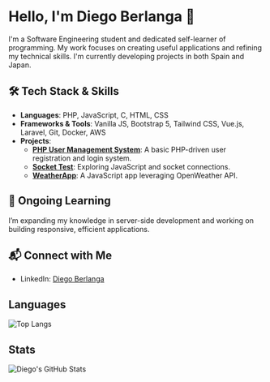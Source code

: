# Hello, I'm Diego Berlanga 👋

I'm a Software Engineering student and dedicated self-learner of programming. My work focuses on creating useful applications and refining my technical skills. I'm currently developing projects in both Spain and Japan.

## 🛠 Tech Stack & Skills

- **Languages**: PHP, JavaScript, C, HTML, CSS
- **Frameworks & Tools**: Vanilla JS, Bootstrap 5, Tailwind CSS, Vue.js, Laravel, Git, Docker, AWS
- **Projects**:
  - **[PHP User Management System](https://github.com/dirb997/php_users_form)**: A basic PHP-driven user registration and login system.
  - **[Socket Test](https://github.com/dirb997/socket-test)**: Exploring JavaScript and socket connections.
  - **[WeatherApp](https://github.com/dirb997/weatherApp)**: A JavaScript app leveraging OpenWeather API.

## 🌱 Ongoing Learning

I’m expanding my knowledge in server-side development and working on building responsive, efficient applications.


## 📬 Connect with Me

- LinkedIn: [Diego Berlanga](https://linkedin.com/in/juan-diego-ruiz-berlanga)

## Languages

![Top Langs](https://github-readme-stats.vercel.app/api/top-langs/?username=dirb997&layout=compact&theme=radical)


## Stats

![Diego's GitHub Stats](https://github-readme-stats.vercel.app/api?username=dirb997&show_icons=true&theme=radical)

